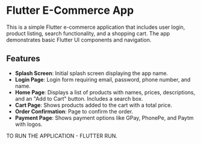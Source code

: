 # Flutter E-Commerce App

This is a simple Flutter e-commerce application that includes user login, product listing, search functionality, and a shopping cart. The app demonstrates basic Flutter UI components and navigation.

## Features

- **Splash Screen**: Initial splash screen displaying the app name.
- **Login Page**: Login form requiring email, password, phone number, and name.
- **Home Page**: Displays a list of products with names, prices, descriptions, and an "Add to Cart" button. Includes a search box.
- **Cart Page**: Shows products added to the cart with a total price.
- **Order Confirmation**: Page to confirm the order.
- **Payment Page**: Shows payment options like GPay, PhonePe, and Paytm with logos.

TO RUN THE APPLICATION - FLUTTER RUN.


